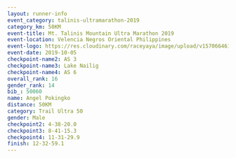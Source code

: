 ```yaml
---
layout: runner-info 
event_category: talinis-ultramarathon-2019 
category_km: 50KM 
event-title: Mt. Talinis Mountain Ultra Marathon 2019 
event-location: Velencia Negros Oriental Philippines 
event-logo: https://res.cloudinary.com/raceyaya/image/upload/v1570664614/logo/mt-talinis-2019_x4wk7w.jpg 
event-date: 2019-10-05 
checkpoint-name2: AS 3 
checkpoint-name3: Lake Nailig 
checkpoint-name4: AS 6 
overall_rank: 16
gender_rank: 14
bib_: 50060
name: Angel Pokingko
distance: 50KM
category: Trail Ultra 50
gender: Male
checkpoint2: 4-38-20.0
checkpoint3: 8-41-15.3
checkpoint4: 11-31-29.9
finish: 12-32-59.1
---
```


